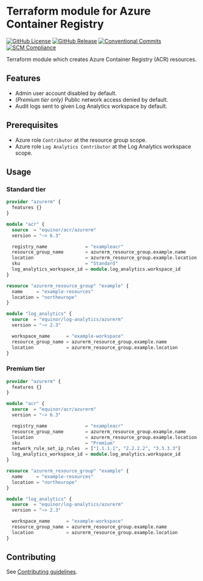 # Terraform module for Azure Container Registry

[![GitHub License](https://img.shields.io/github/license/equinor/terraform-azurerm-acr)](https://github.com/equinor/terraform-azurerm-acr/blob/main/LICENSE)
[![GitHub Release](https://img.shields.io/github/v/release/equinor/terraform-azurerm-acr)](https://github.com/equinor/terraform-azurerm-acr/releases/latest)
[![Conventional Commits](https://img.shields.io/badge/Conventional%20Commits-1.0.0-%23FE5196?logo=conventionalcommits&logoColor=white)](https://conventionalcommits.org)
[![SCM Compliance](https://scm-compliance-api.radix.equinor.com/repos/equinor/terraform-azurerm-acr/badge)](https://developer.equinor.com/governance/scm-policy/)

Terraform module which creates Azure Container Registry (ACR) resources.

## Features

- Admin user account disabled by default.
- *(Premium tier only)* Public network access denied by default.
- Audit logs sent to given Log Analytics workspace by default.

## Prerequisites

- Azure role `Contributor` at the resource group scope.
- Azure role `Log Analytics Contributor` at the Log Analytics workspace scope.

## Usage

### Standard tier

```terraform
provider "azurerm" {
  features {}
}

module "acr" {
  source  = "equinor/acr/azurerm"
  version = "~> 6.3"

  registry_name              = "exampleacr"
  resource_group_name        = azurerm_resource_group.example.name
  location                   = azurerm_resource_group.example.location
  sku                        = "Standard"
  log_analytics_workspace_id = module.log_analytics.workspace_id
}

resource "azurerm_resource_group" "example" {
  name     = "example-resources"
  location = "northeurope"
}

module "log_analytics" {
  source  = "equinor/log-analytics/azurerm"
  version = "~> 2.3"

  workspace_name      = "example-workspace"
  resource_group_name = azurerm_resource_group.example.name
  location            = azurerm_resource_group.example.location
}
```

### Premium tier

```terraform
provider "azurerm" {
  features {}
}

module "acr" {
  source  = "equinor/acr/azurerm"
  version = "~> 6.3"

  registry_name              = "exampleacr"
  resource_group_name        = azurerm_resource_group.example.name
  location                   = azurerm_resource_group.example.location
  sku                        = "Premium"
  network_rule_set_ip_rules  = ["1.1.1.1", "2.2.2.2", "3.3.3.3"]
  log_analytics_workspace_id = module.log_analytics.workspace_id
}

resource "azurerm_resource_group" "example" {
  name     = "example-resources"
  location = "northeurope"
}

module "log_analytics" {
  source  = "equinor/log-analytics/azurerm"
  version = "~> 2.3"

  workspace_name      = "example-workspace"
  resource_group_name = azurerm_resource_group.example.name
  location            = azurerm_resource_group.example.location
}
```

## Contributing

See [Contributing guidelines](https://github.com/equinor/terraform-baseline/blob/main/CONTRIBUTING.md).
